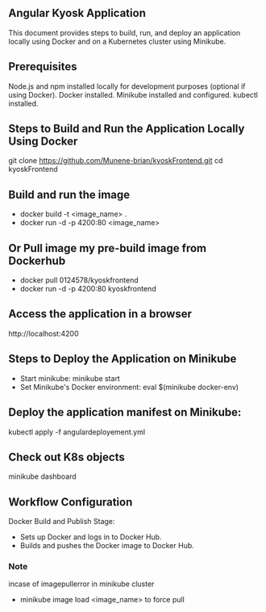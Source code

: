 ## Angular Kyosk Application
This document provides steps to build, run, and deploy an application locally using Docker and on a Kubernetes cluster using Minikube.

## Prerequisites
Node.js and npm installed locally for development purposes (optional if using Docker).
Docker installed.
Minikube installed and configured.
kubectl installed.

## Steps to Build and Run the Application Locally Using Docker
git clone https://github.com/Munene-brian/kyoskFrontend.git
cd kyoskFrontend

## Build and run the image
 - docker build -t <image_name> .
 - docker run -d -p 4200:80 <image_name>

## Or Pull image my pre-build image from Dockerhub 
 - docker pull 0124578/kyoskfrontend
 - docker run -d -p 4200:80 kyoskfrontend

## Access the application in a browser
 http://localhost:4200

## Steps to Deploy the Application on Minikube
 - Start minikube: minikube start
 - Set Minikube's Docker environment: eval $(minikube docker-env)

## Deploy the application manifest on Minikube:

kubectl apply -f angulardeployement.yml

## Check out K8s objects
minikube dashboard

## Workflow Configuration
Docker Build and Publish Stage:
- Sets up Docker and logs in to Docker Hub.
- Builds and pushes the Docker image to Docker Hub.

### Note
incase of imagepullerror in minikube cluster
- minikube image load <image_name>
to force pull
